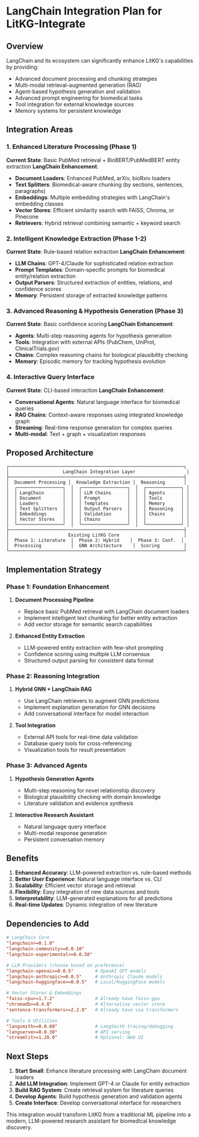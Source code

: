# LangChain Integration Plan for LitKG-Integrate

## Overview

LangChain and its ecosystem can significantly enhance LitKG's capabilities by providing:
- Advanced document processing and chunking strategies
- Multi-modal retrieval-augmented generation (RAG)
- Agent-based hypothesis generation and validation
- Advanced prompt engineering for biomedical tasks
- Tool integration for external knowledge sources
- Memory systems for persistent knowledge

## Integration Areas

### 1. Enhanced Literature Processing (Phase 1)

**Current State**: Basic PubMed retrieval + BioBERT/PubMedBERT entity extraction
**LangChain Enhancement**:
- **Document Loaders**: Enhanced PubMed, arXiv, bioRxiv loaders
- **Text Splitters**: Biomedical-aware chunking (by sections, sentences, paragraphs)
- **Embeddings**: Multiple embedding strategies with LangChain's embedding classes
- **Vector Stores**: Efficient similarity search with FAISS, Chroma, or Pinecone
- **Retrievers**: Hybrid retrieval combining semantic + keyword search

### 2. Intelligent Knowledge Extraction (Phase 1-2)

**Current State**: Rule-based relation extraction
**LangChain Enhancement**:
- **LLM Chains**: GPT-4/Claude for sophisticated relation extraction
- **Prompt Templates**: Domain-specific prompts for biomedical entity/relation extraction
- **Output Parsers**: Structured extraction of entities, relations, and confidence scores
- **Memory**: Persistent storage of extracted knowledge patterns

### 3. Advanced Reasoning & Hypothesis Generation (Phase 3)

**Current State**: Basic confidence scoring
**LangChain Enhancement**:
- **Agents**: Multi-step reasoning agents for hypothesis generation
- **Tools**: Integration with external APIs (PubChem, UniProt, ClinicalTrials.gov)
- **Chains**: Complex reasoning chains for biological plausibility checking
- **Memory**: Episodic memory for tracking hypothesis evolution

### 4. Interactive Query Interface

**Current State**: CLI-based interaction
**LangChain Enhancement**:
- **Conversational Agents**: Natural language interface for biomedical queries
- **RAG Chains**: Context-aware responses using integrated knowledge graph
- **Streaming**: Real-time response generation for complex queries
- **Multi-modal**: Text + graph + visualization responses

## Proposed Architecture

```
┌─────────────────────────────────────────────────────────────────┐
│                    LangChain Integration Layer                   │
├─────────────────────────────────────────────────────────────────┤
│  Document Processing │  Knowledge Extraction │  Reasoning       │
│  ┌─────────────────┐  │  ┌─────────────────┐  │  ┌─────────────┐ │
│  │ LangChain       │  │  │ LLM Chains      │  │  │ Agents      │ │
│  │ Document        │  │  │ Prompt          │  │  │ Tools       │ │
│  │ Loaders         │  │  │ Templates       │  │  │ Memory      │ │
│  │ Text Splitters  │  │  │ Output Parsers  │  │  │ Reasoning   │ │
│  │ Embeddings      │  │  │ Validation      │  │  │ Chains      │ │
│  │ Vector Stores   │  │  │ Chains          │  │  │             │ │
│  └─────────────────┘  │  └─────────────────┘  │  └─────────────┘ │
├─────────────────────────────────────────────────────────────────┤
│                      Existing LitKG Core                        │
│  Phase 1: Literature  │  Phase 2: Hybrid    │  Phase 3: Conf.  │
│  Processing           │  GNN Architecture    │  Scoring         │
└─────────────────────────────────────────────────────────────────┘
```

## Implementation Strategy

### Phase 1: Foundation Enhancement
1. **Document Processing Pipeline**
   - Replace basic PubMed retrieval with LangChain document loaders
   - Implement intelligent text chunking for better entity extraction
   - Add vector storage for semantic search capabilities

2. **Enhanced Entity Extraction**
   - LLM-powered entity extraction with few-shot prompting
   - Confidence scoring using multiple LLM consensus
   - Structured output parsing for consistent data format

### Phase 2: Reasoning Integration
1. **Hybrid GNN + LangChain RAG**
   - Use LangChain retrievers to augment GNN predictions
   - Implement explanation generation for GNN decisions
   - Add conversational interface for model interaction

2. **Tool Integration**
   - External API tools for real-time data validation
   - Database query tools for cross-referencing
   - Visualization tools for result presentation

### Phase 3: Advanced Agents
1. **Hypothesis Generation Agents**
   - Multi-step reasoning for novel relationship discovery
   - Biological plausibility checking with domain knowledge
   - Literature validation and evidence synthesis

2. **Interactive Research Assistant**
   - Natural language query interface
   - Multi-modal response generation
   - Persistent conversation memory

## Benefits

1. **Enhanced Accuracy**: LLM-powered extraction vs. rule-based methods
2. **Better User Experience**: Natural language interface vs. CLI
3. **Scalability**: Efficient vector storage and retrieval
4. **Flexibility**: Easy integration of new data sources and tools
5. **Interpretability**: LLM-generated explanations for all predictions
6. **Real-time Updates**: Dynamic integration of new literature

## Dependencies to Add

```toml
# LangChain Core
"langchain>=0.1.0"
"langchain-community>=0.0.10"
"langchain-experimental>=0.0.50"

# LLM Providers (choose based on preference)
"langchain-openai>=0.0.5"        # OpenAI GPT models
"langchain-anthropic>=0.0.5"     # Anthropic Claude models  
"langchain-huggingface>=0.0.5"   # Local/HuggingFace models

# Vector Stores & Embeddings
"faiss-cpu>=1.7.2"               # Already have faiss-gpu
"chromadb>=0.4.0"                # Alternative vector store
"sentence-transformers>=2.2.0"   # Already have via transformers

# Tools & Utilities
"langsmith>=0.0.60"              # LangSmith tracing/debugging
"langserve>=0.0.30"              # API serving
"streamlit>=1.28.0"              # Optional: Web UI
```

## Next Steps

1. **Start Small**: Enhance literature processing with LangChain document loaders
2. **Add LLM Integration**: Implement GPT-4 or Claude for entity extraction
3. **Build RAG System**: Create retrieval system for literature queries
4. **Develop Agents**: Build hypothesis generation and validation agents
5. **Create Interface**: Develop conversational interface for researchers

This integration would transform LitKG from a traditional ML pipeline into a modern, LLM-powered research assistant for biomedical knowledge discovery.